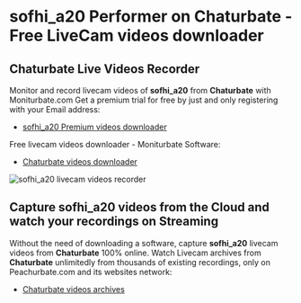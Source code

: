 # sofhi_a20 Performer on Chaturbate - Free LiveCam videos downloader

## Chaturbate Live Videos Recorder

Monitor and record livecam videos of **sofhi_a20** from **Chaturbate** with Moniturbate.com
Get a premium trial for free by just and only registering with your Email address:
* [sofhi_a20 Premium videos downloader](https://moniturbate.com/request-demo-licence-key.html)

Free livecam videos downloader - Moniturbate Software:
* [Chaturbate videos downloader](https://moniturbate.com/moniturbate-download-software.html)

![sofhi_a20 livecam videos recorder](https://peachurnet.com/templates/moniturbate-software.png)


## Capture sofhi_a20 videos from the Cloud and watch your recordings on Streaming

Without the need of downloading a software, capture **sofhi_a20** livecam videos from **Chaturbate** 100% online.
Watch Livecam archives from **Chaturbate** unlimitedly from thousands of existing recordings, only on Peachurbate.com and its websites network:
* [Chaturbate videos archives](https://peachurnet.com/)